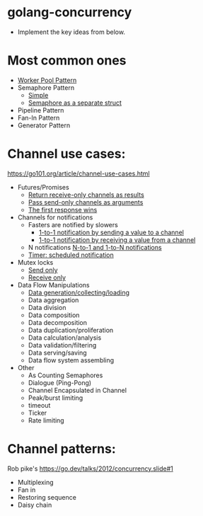 # golang-concurrency
* Implement the key ideas from below.

# Most common ones 
* [Worker Pool Pattern](common/worker-pool/main.go)
* Semaphore Pattern
  * [Simple](common/semaphore/example1/main.go)
  * [Semaphore as a separate struct](common/semaphore/example2/main.go)
* Pipeline Pattern
* Fan-In Pattern
* Generator Pattern

# Channel use cases: 
https://go101.org/article/channel-use-cases.html
* Futures/Promises
  * [Return receive-only channels as results](futures/example1/main.go)
  * [Pass send-only channels as arguments](futures/example2/main.go)
  * [The first response wins](futures/example3/main.go)
* Channels for notifications
  * Fasters are notified by slowers
    * [1-to-1 notification by sending a value to a channel](notifications/example1/main.go)
    * [1-to-1 notification by receiving a value from a channel](notifications/example1/main.go)
  * N notifications [N-to-1 and 1-to-N notifications](notificatinos/example3/main.go)
  * [Timer: scheduled notification](notifications/example4/main.go)
* Mutex locks
  * [Send only](mutex-locks/example1/main.go)
  * [Receive only](mutex-locks/example2/main.go)
* Data Flow Manipulations
  * [Data generation/collecting/loading](data-flow/example1/main.go)
  * Data aggregation
  * Data division
  * Data composition
  * Data decomposition
  * Data duplication/proliferation
  * Data calculation/analysis
  * Data validation/filtering
  * Data serving/saving
  * Data flow system assembling
* Other
  * As Counting Semaphores
  * Dialogue (Ping-Pong)
  * Channel Encapsulated in Channel
  * Peak/burst limiting
  * timeout
  * Ticker
  * Rate limiting

# Channel patterns: 
Rob pike's https://go.dev/talks/2012/concurrency.slide#1
* Multiplexing
* Fan in
* Restoring sequence
* Daisy chain
